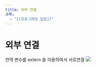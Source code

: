 ```yaml
---
title: 외부 연결
과목:
  - "[[프로그래밍 입문]]"
---
```


# 외부 연결

전역 변수를 extern 을 이용하여서 서로연결
![](https://i.imgur.com/ZCUVZDK.png)
